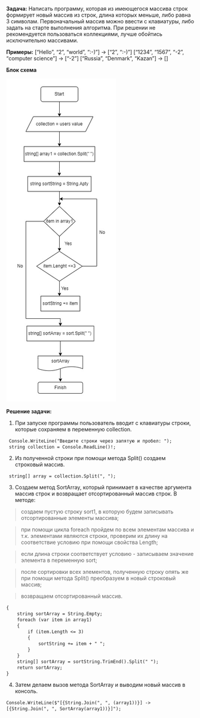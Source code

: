 **Задача:**
Написать программу, которая из имеющегося массива строк формирует новый массив из строк, длина которых меньше, либо равна 3 символам. Первоначальный массив можно ввести с клавиатуры, либо задать на старте выполнения алгоритма. При решении не рекомендуется пользоваться коллекциями, лучше обойтись исключительно массивами.

**Примеры:**
[“Hello”, “2”, “world”, “:-)”] → [“2”, “:-)”]
[“1234”, “1567”, “-2”, “computer science”] → [“-2”]
[“Russia”, “Denmark”, “Kazan”] → []


**Блок схема**

![Блок схема](sort2.jpg)

**Решение задачи:**

1. При запуске программы пользователь вводит с клавиатуры строки, которые сохраняем в переменную collection.
```
 Console.WriteLine("Введите строки через запятую и пробел: ");
 string collection = Console.ReadLine()!;   
```
2. Из полученной строки при помощи метода Split() создаем строковый массив.
```
 string[] array = collection.Split(", ");
```
3. Создаем метод SortArray, который принимает в качестве аргумента массив строк и возвращает отсортированный массив строк. В методе:

>создаем пустую строку sort1, в которую будем записывать отсортированные элементы массива;

>при помощи цикла foreach пройдем по всем элементам массива и т.к. элементами являются строки, проверим их длину на соответствие условию при помощи свойства Length;

>если длина строки соответствует условию - записываем значение элемента в переменную sort;

>после сортировки всех элементов, полученную строку опять же при помощи метода Split() преобразуем в новый строковый массив;

>возвращаем отсортированный массив.


  ```string[] SortArray(string[] array1)
  {
      string sortArray = String.Empty;
      foreach (var item in array1)
      {
          if (item.Length <= 3)
          {
              sortString += item + " ";
          }
      }
      string[] sortArray = sortString.TrimEnd().Split(" ");
      return sortArray;
  }
  ```

4. Затем делаем вызов метода SortArray и выводим новый массив в консоль.
```
Console.WriteLine($"[{String.Join(", ", (array1))}] -> [{String.Join(", ", SortArray(array1))}]");
```
